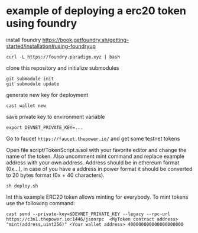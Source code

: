 # example of deploying a erc20 token using foundry

install foundry https://book.getfoundry.sh/getting-started/installation#using-foundryup

```
curl -L https://foundry.paradigm.xyz | bash
```

clone this repository and initialize submodules

```
git submodule init
git submodule update
```

generate new key for deployment

```
cast wallet new
```

save private key to environment variable

```
export DEVNET_PRIVATE_KEY=...
```

Go to faucet `https://faucet.thepower.io/` and get some testnet tokens

Open file script/TokenScript.s.sol with your favorite editor and change the name of the token.
Also uncomment mint command and replace example address with your own address. Address should be in
ethereum format (0x...), in case of you have a address in power format it should be converted to 20
bytes format (0x + 40 characters).

```
sh deploy.sh
```

Int this example ERC20 token allows minting for everybody. To mint tokens use the following command:


```
cast send --private-key=$DEVNET_PRIVATE_KEY --legacy --rpc-url https://c3n1.thepower.io:1446/jsonrpc  <MyToken contract address> "mint(address,uint256)" <Your wallet address> 400000000000000000000
```


